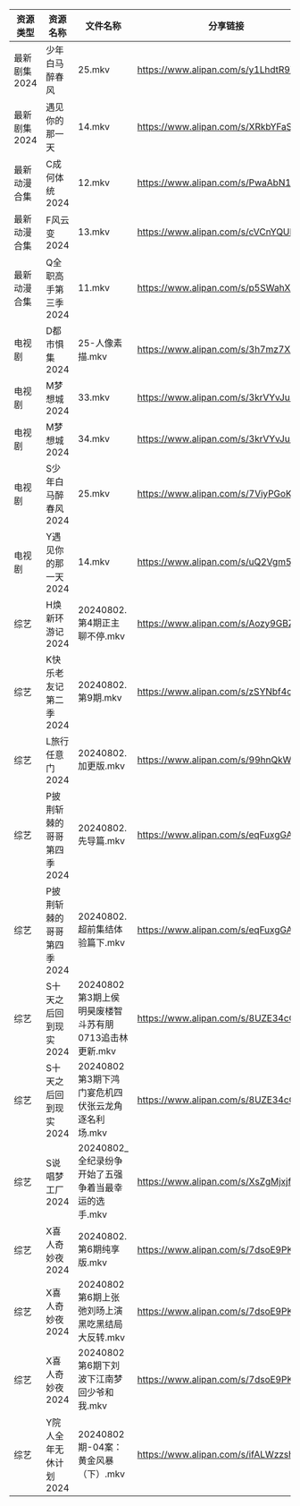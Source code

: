 | 资源类型     | 资源名称            | 文件名称                                | 分享链接                                 | 更新时间                |
| -------- | --------------- | ----------------------------------- | ------------------------------------ | ------------------- |
| 最新剧集2024 | 少年白马醉春风         | 25.mkv                              | https://www.alipan.com/s/y1LhdtR9Zu2 | 2024-08-02 14:10:30 |
| 最新剧集2024 | 遇见你的那一天         | 14.mkv                              | https://www.alipan.com/s/XRkbYFaSHUV | 2024-08-02 14:10:33 |
| 最新动漫合集   | C成何体统2024       | 12.mkv                              | https://www.alipan.com/s/PwaAbN16cec | 2024-08-02 12:09:13 |
| 最新动漫合集   | F风云变2024        | 13.mkv                              | https://www.alipan.com/s/cVCnYQUhJmX | 2024-08-02 12:09:16 |
| 最新动漫合集   | Q全职高手第三季2024    | 11.mkv                              | https://www.alipan.com/s/p5SWahXWKvy | 2024-08-02 12:09:27 |
| 电视剧      | D都市惧集2024       | 25-人像素描.mkv                         | https://www.alipan.com/s/3h7mz7XVT7D | 2024-08-02 14:05:25 |
| 电视剧      | M梦想城2024        | 33.mkv                              | https://www.alipan.com/s/3krVYvJuSK6 | 2024-08-02 00:05:52 |
| 电视剧      | M梦想城2024        | 34.mkv                              | https://www.alipan.com/s/3krVYvJuSK6 | 2024-08-02 00:05:51 |
| 电视剧      | S少年白马醉春风2024    | 25.mkv                              | https://www.alipan.com/s/7ViyPGoKdyN | 2024-08-02 14:06:30 |
| 电视剧      | Y遇见你的那一天2024    | 14.mkv                              | https://www.alipan.com/s/uQ2Vgm56dsn | 2024-08-02 14:07:11 |
| 综艺       | H焕新环游记2024      | 20240802.第4期正主聊不停.mkv               | https://www.alipan.com/s/Aozy9GBZZwu | 2024-08-02 14:08:04 |
| 综艺       | K快乐老友记第二季2024   | 20240802.第9期.mkv                    | https://www.alipan.com/s/zSYNbf4cpYQ | 2024-08-02 14:08:17 |
| 综艺       | L旅行任意门2024      | 20240802.加更版.mkv                    | https://www.alipan.com/s/99hnQkWKkeJ | 2024-08-02 14:08:22 |
| 综艺       | P披荆斩棘的哥哥第四季2024 | 20240802.先导篇.mkv                    | https://www.alipan.com/s/eqFuxgGAPnZ | 2024-08-02 14:08:45 |
| 综艺       | P披荆斩棘的哥哥第四季2024 | 20240802.超前集结体验篇下.mkv               | https://www.alipan.com/s/eqFuxgGAPnZ | 2024-08-02 14:08:45 |
| 综艺       | S十天之后回到现实2024   | 20240802第3期上侯明昊废楼智斗苏有朋0713追击林更新.mkv | https://www.alipan.com/s/8UZE34cCGTv | 2024-08-02 14:08:58 |
| 综艺       | S十天之后回到现实2024   | 20240802第3期下鸿门宴危机四伏张云龙角逐名利场.mkv     | https://www.alipan.com/s/8UZE34cCGTv | 2024-08-02 14:08:58 |
| 综艺       | S说唱梦工厂2024      | 20240802_全纪录纷争开始了五强争着当最幸运的选手.mkv    | https://www.alipan.com/s/XsZgMjxjfk9 | 2024-08-02 14:09:03 |
| 综艺       | X喜人奇妙夜2024      | 20240802.第6期纯享版.mkv                 | https://www.alipan.com/s/7dsoE9PKtJZ | 2024-08-02 14:09:24 |
| 综艺       | X喜人奇妙夜2024      | 20240802第6期上张弛刘旸上演黑吃黑结局大反转.mkv      | https://www.alipan.com/s/7dsoE9PKtJZ | 2024-08-02 14:09:24 |
| 综艺       | X喜人奇妙夜2024      | 20240802第6期下刘波下江南梦回少爷和我.mkv         | https://www.alipan.com/s/7dsoE9PKtJZ | 2024-08-02 14:09:24 |
| 综艺       | Y院人全年无休计划2024   | 20240802期-04案：黄金风暴（下）.mkv           | https://www.alipan.com/s/ifALWzzshRd | 2024-08-02 14:09:34 |
